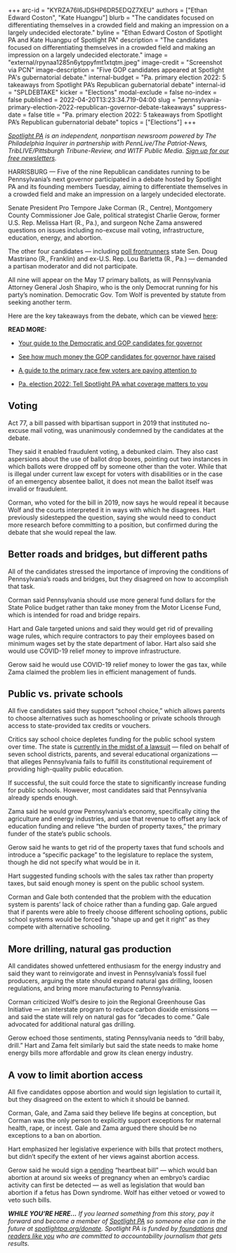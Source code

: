 +++
arc-id = "KYRZA76I6JDSHP6DR5EDQZ7XEU"
authors = ["Ethan Edward Coston", "Kate Huangpu"]
blurb = "The candidates focused on differentiating themselves in a crowded field and making an impression on a largely undecided electorate."
byline = "Ethan Edward Coston of Spotlight PA and Kate Huangpu of Spotlight PA"
description = "The candidates focused on differentiating themselves in a crowded field and making an impression on a largely undecided electorate."
image = "external/rpynaa1285n6ytppyfmt1xtqtm.jpeg"
image-credit = "Screenshot via PCN"
image-description = "Five GOP candidates appeared at Spotlight PA's gubernatorial debate."
internal-budget = "Pa. primary election 2022: 5 takeaways from Spotlight PA’s Republican gubernatorial debate"
internal-id = "SPLDEBTAKE"
kicker = "Elections"
modal-exclude = false
no-index = false
published = 2022-04-20T13:23:34.719-04:00
slug = "pennsylvania-primary-election-2022-republican-governor-debate-takeaways"
suppress-date = false
title = "Pa. primary election 2022: 5 takeaways from Spotlight PA’s Republican gubernatorial debate"
topics = ["Elections"]
+++

<a href="https://www.spotlightpa.org/"><i>Spotlight PA</i></a><i> is an independent, nonpartisan newsroom powered by The Philadelphia Inquirer in partnership with PennLive/The Patriot-News, TribLIVE/Pittsburgh Tribune-Review, and WITF Public Media. </i><a href="https://www.spotlightpa.org/newsletters"><i>Sign up for our free newsletters</i></a><i>.</i>

HARRISBURG — Five of the nine Republican candidates running to be Pennsylvania’s next governor participated in a debate hosted by Spotlight PA and its founding members Tuesday, aiming to differentiate themselves in a crowded field and make an impression on a largely undecided electorate.

Senate President Pro Tempore Jake Corman (R., Centre), Montgomery County Commissioner Joe Gale, political strategist Charlie Gerow, former U.S. Rep. Melissa Hart (R., Pa.), and surgeon Nche Zama answered questions on issues including no-excuse mail voting, infrastructure, education, energy, and abortion.

The other four candidates — including <a href="https://www.realclearpolitics.com/epolls/2022/governor/pa/pennsylvania-governor-republican-primary-7345.html" target="_blank">poll frontrunners</a> state Sen. Doug Mastriano (R., Franklin) and ex-U.S. Rep. Lou Barletta (R., Pa.) — demanded a partisan moderator and did not participate.

<script src="https://www.spotlightpa.org/embed.js" async></script><div data-spl-embed-version="1" data-spl-src="https://www.spotlightpa.org/embeds/newsletter/"></div>

All nine will appear on the May 17 primary ballots, as will Pennsylvania Attorney General Josh Shapiro, who is the only Democrat running for his party’s nomination. Democratic Gov. Tom Wolf is prevented by statute from seeking another term.

Here are the key takeaways from the debate, which can be viewed <a href="http://players.brightcove.net/2549849263001/default_default/index.html?videoId=6304513458001">here</a>:

<b>READ MORE:</b>

- <a href="https://www.spotlightpa.org/news/2022/04/pa-primary-governor-election-2022-candidates-guide/">Your guide to the Democratic and GOP candidates for governor</a>

- <a href="https://www.spotlightpa.org/news/2022/04/pa-primary-governor-election-2022-candidates-fundraising-donations/">See how much money the GOP candidates for governor have raised</a>

- <a href="https://www.spotlightpa.org/news/2022/04/pennsylvania-lieutenant-governor-2022-election-guide/">A guide to the primary race few voters are paying attention to</a>

- <a href="https://www.spotlightpa.org/news/2022/02/pennsylvania-election-2022-questions-answers/">Pa. election 2022: Tell Spotlight PA what coverage matters to you</a>

## Voting

Act 77, a bill passed with bipartisan support in 2019 that instituted no-excuse mail voting, was unanimously condemned by the candidates at the debate.

They said it enabled fraudulent voting, a debunked claim. They also cast aspersions about the use of ballot drop boxes, pointing out two instances in which ballots were dropped off by someone other than the voter. While that is illegal under current law except for voters with disabilities or in the case of an emergency absentee ballot, it does not mean the ballot itself was invalid or fraudulent.

Corman, who voted for the bill in 2019, now says he would repeal it because Wolf and the courts interpreted it in ways with which he disagrees. Hart previously sidestepped the question, saying she would need to conduct more research before committing to a position, but confirmed during the debate that she would repeal the law.

<script src="https://www.spotlightpa.org/embed.js" async></script><div data-spl-embed-version="1" data-spl-src="https://www.spotlightpa.org/embeds/tips/?flag_text=ELECTION%202022&tip_text=Spotlight%20PA%20is%20covering%20Pennsylvania's%202022%20gubernatorial%20and%20legislative%20elections%20%E2%80%94%20and%20we%20want%20you%20to%20help%20shape%20our%20stories.%20%3Cb%3ETell%20us%20what%20you%20want%20to%20know%20about%20those%20races%2C%20and%20send%20us%20any%20questions%20you%20have%20about%20the%20voting%20system.%3C%2Fb%3E%20Use%20the%20form%20below%20to%20reach%20our%20election%20team.&form_name=elections-embed"></div>

## Better roads and bridges, but different paths

All of the candidates stressed the importance of improving the conditions of Pennsylvania’s roads and bridges, but they disagreed on how to accomplish that task.

Corman said Pennsylvania should use more general fund dollars for the State Police budget rather than take money from the Motor License Fund, which is intended for road and bridge repairs.

Hart and Gale targeted unions and said they would get rid of prevailing wage rules, which require contractors to pay their employees based on minimum wages set by the state department of labor. Hart also said she would use COVID-19 relief money to improve infrastructure.

Gerow said he would use COVID-19 relief money to lower the gas tax, while Zama claimed the problem lies in efficient management of funds.

## Public vs. private schools

All five candidates said they support “school choice,” which allows parents to choose alternatives such as homeschooling or private schools through access to state-provided tax credits or vouchers.

Critics say school choice depletes funding for the public school system over time. The state is <a href="https://www.inquirer.com/news/pa-school-funding-trial-closing-arguments-20220310.html">currently in the midst of a lawsuit</a> — filed on behalf of seven school districts, parents, and several educational organizations — that alleges Pennsylvania fails to fulfill its constitutional requirement of providing high-quality public education.

If successful, the suit could force the state to significantly increase funding for public schools. However, most candidates said that Pennsylvania already spends enough.

Zama said he would grow Pennsylvania’s economy, specifically citing the agriculture and energy industries, and use that revenue to offset any lack of education funding and relieve “the burden of property taxes,” the primary funder of the state’s public schools.

Gerow said he wants to get rid of the property taxes that fund schools and introduce a “specific package” to the legislature to replace the system, though he did not specify what would be in it.

Hart suggested funding schools with the sales tax rather than property taxes, but said enough money is spent on the public school system.

Corman and Gale both contended that the problem with the education system is parents’ lack of choice rather than a funding gap. Gale argued that if parents were able to freely choose different schooling options, public school systems would be forced to “shape up and get it right” as they compete with alternative schooling.

<script src="https://www.spotlightpa.org/embed.js" async></script><div data-spl-embed-version="1" data-spl-src="https://www.spotlightpa.org/embeds/donate/"></div>

## More drilling, natural gas production

All candidates showed unfettered enthusiasm for the energy industry and said they want to reinvigorate and invest in Pennsylvania’s fossil fuel producers, arguing the state should expand natural gas drilling, loosen regulations, and bring more manufacturing to Pennsylvania.

Corman criticized Wolf’s desire to join the Regional Greenhouse Gas Initiative — an interstate program to reduce carbon dioxide emissions — and said the state will rely on natural gas for “decades to come.” Gale advocated for additional natural gas drilling.

Gerow echoed those sentiments, stating Pennsylvania needs to “drill baby, drill.” Hart and Zama felt similarly but said the state needs to make home energy bills more affordable and grow its clean energy industry.

## A vow to limit abortion access

All five candidates oppose abortion and would sign legislation to curtail it, but they disagreed on the extent to which it should be banned.

Corman, Gale, and Zama said they believe life begins at conception, but Corman was the only person to explicitly support exceptions for maternal health, rape, or incest. Gale and Zama argued there should be no exceptions to a ban on abortion.

Hart emphasized her legislative experience with bills that protect mothers, but didn’t specify the extent of her views against abortion access.

Gerow said he would sign a <a href="https://www.legis.state.pa.us//cfdocs/Legis/CSM/showMemoPublic.cfm?chamber=S&SPick=20210&cosponId=34100">pending</a> “heartbeat bill” — which would ban abortion at around six weeks of pregnancy when an embryo’s cardiac activity can first be detected — as well as legislation that would ban abortion if a fetus has Down syndrome. Wolf has either vetoed or vowed to veto such bills.

<i><b>WHILE YOU’RE HERE...</b></i><i> If you learned something from this story, pay it forward and become a member of </i><a href="https://www.spotlightpa.org/"><i>Spotlight PA</i></a><i> so someone else can in the future at </i><a href="http://spotlightpa.org/donate"><i>spotlightpa.org/donate</i></a><i>. Spotlight PA is funded by</i><a href="https://www.spotlightpa.org/support"><i> foundations</i></a><i> </i><a href="https://www.spotlightpa.org/support"><i>and readers like you</i></a><i> who are committed to accountability journalism that gets results.</i>
